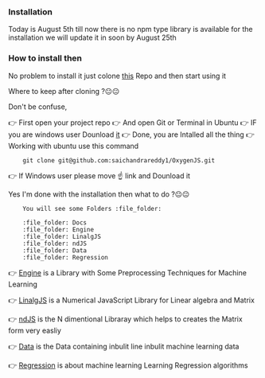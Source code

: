 ### Installation

Today is August 5th till now there is no npm type library is available for the installation we will update it in soon by August 25th


### How to install then 

No problem to install it just colone [this](https://github.com/saichandrareddy1/OxygenJS) Repo and then start using it 

Where to keep after cloning ?:neutral_face::neutral_face:

Don't be confuse, 

:point_right: First open your project repo
:point_right: And open Git or Terminal in Ubuntu 
:point_right: IF you are windows user Dounload [it](https://github.com/saichandrareddy1/OxygenJS)
:point_right: Done, you are Intalled all the thing
:point_right: Working with ubuntu use this command

        git clone git@github.com:saichandrareddy1/OxygenJS.git

:point_right: If Windows user please move :point_up: link and Dounload it

Yes I'm done with the installation then what to do ?:neutral_face::neutral_face:

        You will see some Folders :file_folder:

        :file_folder: Docs
        :file_folder: Engine
        :file_folder: LinalgJS
        :file_folder: ndJS
        :file_folder: Data
        :file_folder: Regression


:point_right: [Engine](https://github.com/saichandrareddy1/OxygenJS/blob/master/Docs/Engine.md) is a Library with Some Preprocessing Techniques for Machine Learning   

:point_right: [LinalgJS](https://github.com/saichandrareddy1/OxygenJS/blob/master/Docs/LinalgJS.md) is a Numerical JavaScript Library for Linear algebra and Matrix 

:point_right: [ndJS](https://github.com/saichandrareddy1/OxygenJS/blob/master/Docs/ndJS.md) is the N dimentional Libraray which helps to creates the Matrix form very easliy

:point_right: [Data](https://github.com/saichandrareddy1/OxygenJS/blob/master/Docs/Data.md) is the Data containing inbulit line inbulit machine learning data

:point_right: [Regression](https://github.com/saichandrareddy1/OxygenJS/blob/master/Docs/Comming.md) is about machine learning Learning Regression algorithms




